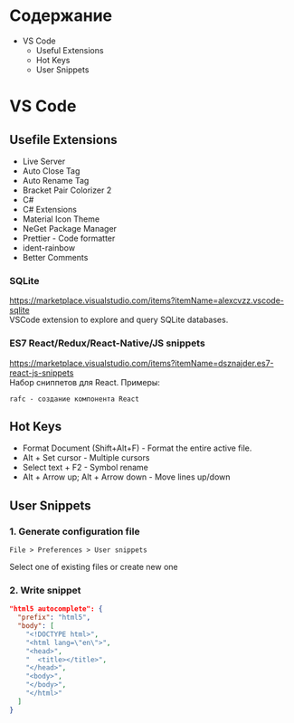 # Содержание
* VS Code
  * Useful Extensions
  * Hot Keys
  * User Snippets
# VS Code
## Usefile Extensions
* Live Server
* Auto Close Tag
* Auto Rename Tag
* Bracket Pair Colorizer 2
* C#
* C# Extensions
* Material Icon Theme
* NeGet Package Manager
* Prettier - Code formatter
* ident-rainbow
* Better Comments
### SQLite
https://marketplace.visualstudio.com/items?itemName=alexcvzz.vscode-sqlite  
VSCode extension to explore and query SQLite databases.
### ES7 React/Redux/React-Native/JS snippets
https://marketplace.visualstudio.com/items?itemName=dsznajder.es7-react-js-snippets  
Набор сниппетов для React. Примеры:
```
rafc - создание компонента React
```
## Hot Keys
* Format Document (Shift+Alt+F) - Format the entire active file.
* Alt + Set cursor - Multiple cursors
* Select text + F2 - Symbol rename
* Alt + Arrow up; Alt + Arrow down - Move lines up/down

## User Snippets
### 1. Generate configuration file
```
File > Preferences > User snippets
```
Select one of existing files or create new one
### 2. Write snippet
```json
"html5 autocomplete": {
  "prefix": "html5",
  "body": [
    "<!DOCTYPE html>",
    "<html lang=\"en\">",
    "<head>",
    "  <title></title>",
    "</head>",
    "<body>",
    "</body>",
    "</html>"
  ]
}
```
